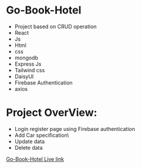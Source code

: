 # Go-Book-Hotel

- Project based on CRUD operation
- React
- Js
- Html
- css
- mongodb
- Express Js
- Tailwind css
- DaisyUI
- Firebase Authentication
- axios
# Project OverView: 
- Login register page using Firebase authentication
- Add Car specification\
- Update data
- Delete data
  
<a href="https://go-book-hotel.web.app/"> Go-Book-Hotel Live link</a>
